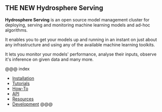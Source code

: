 ## THE NEW Hydrosphere Serving 

__Hydrosphere Serving__ is an open source model management cluster for deploying, 
serving and monitoring machine learning models and ad-hoc algorithms. 

It enables you to get your models up and running in an instant on just about any 
infrastructure and using any of the available machine learning toolkits. 

It lets you monitor your models' performance, analyse their inputs, observe it's 
inference on given data and many more. 

@@@ index
* [Installation](install/index.md)
* [Tutorials](tutorials/index.md)
* [How-To](how-to/index.md)
* [API](api/index.md)
* [Resources](resources/index.md)
* [Development](dev.md)
@@@

